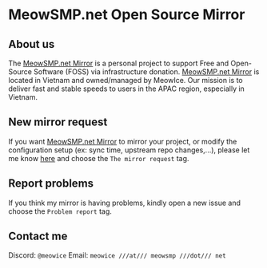 # MeowSMP.net Open Source Mirror
## About us
The [MeowSMP.net Mirror](https://mirror.meowsmp.net/) is a personal project to support Free and Open-Source Software (FOSS) via infrastructure donation.
[MeowSMP.net Mirror](https://mirror.meowsmp.net/) is located in Vietnam and owned/managed by MeowIce.
Our mission is to deliver fast and stable speeds to users in the APAC region, especially in Vietnam.

## New mirror request
If you want [MeowSMP.net Mirror](https://mirror.meowsmp.net/) to mirror your project, or modify the configuration setup (ex: sync time, upstream repo changes,...), please let me know [here](https://github.com/MeowIce/mirror-request/issues) and choose the `The mirror request` tag.

## Report problems
If you think my mirror is having problems, kindly open a new issue and choose the `Problem report` tag.

## Contact me
Discord: `@meowice`
Email: `meowice ///at/// meowsmp ///dot/// net`
